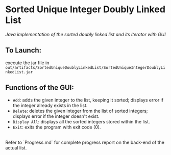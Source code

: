 # Sorted Unique Integer Doubly Linked List

*Java implementation of the sorted doubly linked list and its iterator with GUI*

## To Launch: 
execute the jar file in `out/artifacts/SortedUniqueDoublyLinkedList/SortedUniqueIntegerDoublyLinkedList.jar`

## Functions of the GUI:
- `Add`: adds the given integer to the list, keeping it sorted; displays error if the integer already exists in the list.
- `Delete`: deletes the given integer from the list of sorted integers; displays error if the integer doesn't exist.
- `Display All`: displays all the sorted integers stored within the list.
- `Exit`: exits the program with exit code (0).

<br>
Refer to `Progress.md` for complete progress report on the back-end of the actual list.
